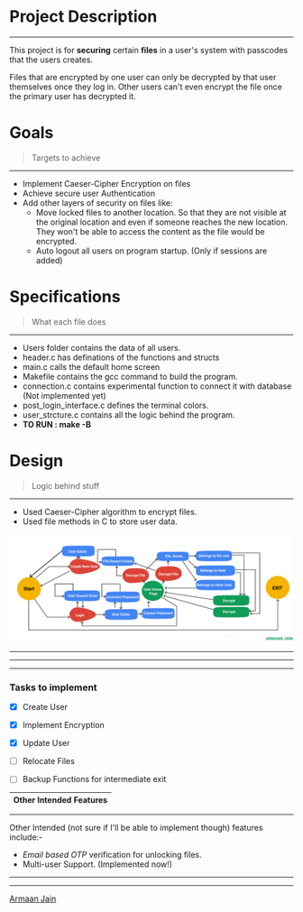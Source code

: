 # **Project Description**
___
This project is for **securing** certain **files** in a user's system with passcodes that the users creates. 

Files that are encrypted by one user can only be decrypted by that user themselves once they log in. Other users can't even encrypt the file once the primary user has decrypted it. 



# Goals
> Targets to achieve
___
* Implement Caeser-Cipher Encryption on files
* Achieve secure user Authentication
* Add other layers of security on files like:
  * Move locked files to another location. So that they are not visible at the original location and even if someone reaches the new location. They won't be able to access the content as the file would be encrypted.
  * Auto logout all users on program startup. (Only if sessions are added)


# Specifications
> What each file does
___
* Users folder contains the data of all users.
* header.c has definations of the functions and structs
* main.c calls the default home screen
* Makefile contains the gcc command to build the program. 
* connection.c contains experimental function to connect it with database (Not implemented yet)
* post_login_interface.c defines the terminal colors.
* user_strcture.c contains all the logic behind the program.
* **TO RUN :  make -B**



# Design
> Logic behind stuff
___
* Used Caeser-Cipher algorithm to encrypt files.
* Used file methods in C to store user data.

<img src="Project Chart1.png"/>
<!-- Blockquote -->


___
___
___
<!-- Images -->

<!-- Github Markdown -->

### Tasks to implement
* [x] Create User
* [x] Implement Encryption
* [x] Update User
* [ ] Relocate Files
* [ ] Backup Functions for intermediate exit



|Other Intended Features|
| ---------------- |
___
Other Intended (not sure if I'll be able to implement though) features include:-
* *Email based OTP* verification for unlocking files.
* Multi-user Support. (Implemented now!)

___
___
[Armaan Jain](https://armaanjain.tech "Armaan Jain")